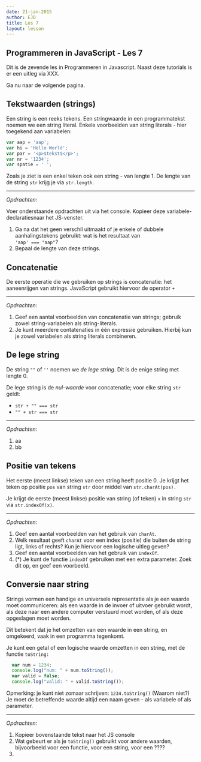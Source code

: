 ```yaml
---
date: 21-jan-2015
author: EJD
title: Les 7
layout: lesson
---
```


## Programmeren in JavaScript - Les 7

Dit is de zevende les in Programmeren in Javascript.
Naast deze tutorials is er een uitleg via XXX.

Ga nu naar de volgende pagina. 

    
## Tekstwaarden (strings)
Een string is een reeks tekens. Een stringwaarde in een programmatekst noemen we een string literal. Enkele voorbeelden van string literals - hier toegekend aan variabelen:
      
```js
var aap = 'aap';
var hi = 'Hello World';
var par = '<p>$tekst$</p>';
var nr = '1234';
var spatie = ' ';
```

Zoals je ziet is een enkel teken ook een string - van lengte 1. De lengte van de string `str` krijg je via `str.length`.
      
---

*Opdrachten:*

Voer onderstaande opdrachten uit via het console. Kopieer deze variabele-declaratiesnaar het JS-venster.

1. Ga na dat het geen verschil uitmaakt of je enkele of dubbele aanhalingstekens gebruikt: wat is het resultaat van <br> `'aap' === "aap"`?
2. Bepaal de lengte van deze strings.


## Concatenatie

De eerste operatie die we gebruiken op strings is concatenatie: het aaneenrijgen van strings. JavaScript gebruikt hiervoor de operator `+`

---

*Opdrachten:*

1. Geef een aantal voorbeelden van concatenatie van strings; gebruik zowel string-variabelen als string-literals.
2. Je kunt meerdere contatenaties in één expressie gebruiken. Hierbij kun je zowel
variabelen als string literals combineren.

## De lege string

De string `""` of `''` noemen we *de lege string*. Dit is de enige string met lengte 0.

De lege string is de *nul-waarde* voor concatenatie; voor elke string `str` geldt:

* `str + "" === str`
* `"" + str === str`
      
---

*Opdrachten:*

1. aa
2. bb


## Positie van tekens

Het eerste (meest linkse) teken van een string heeft positie 0.  Je krijgt het teken op positie `pos` van string `str` door middel van `str.charAt(pos).`

Je krijgt de eerste (meest linkse) positie van string (of teken) `x` in string `str` via `str.indexOf(x)`.
      
---

*Opdrachten:*

1. Geef een aantal voorbeelden van het gebruik van `charAt`.
2. Welk resultaat geeft `charAt` voor een index (positie) die buiten de string ligt, links of rechts? Kun je hiervoor een logische uitleg geven?
3. Geef een aantal voorbeelden van het gebruik van `indexOf`.
4. (*) Je kunt de functie `indexOf` gebruiken met een extra parameter. Zoek dit op, en geef een voorbeeld.

    
## Conversie naar string

Strings vormen een handige en universele representatie als je een waarde moet communiceren: als een waarde in de invoer of uitvoer gebruikt wordt, als deze naar een andere computer verstuurd moet worden, of als deze opgeslagen moet worden.

Dit betekent dat je het omzetten van een waarde in een string, en omgekeerd, vaak in een programma tegenkomt.

Je kunt een getal of een logische waarde omzetten in een string, met de functie `toString:`
      
```js
  var num = 1234;
  console.log("num: " + num.toString());
  var valid = false;
  console.log("valid: " + valid.toString());
```

Opmerking: je kunt niet zomaar schrijven: `1234.toString()` (Waarom niet?) Je moet de betreffende waarde altijd een naam geven - als variabele of als parameter.
      
---

*Opdrachten:*

1. Kopieer bovenstaande tekst naar het JS console
2. Wat gebeurt er als je `toString()` gebruikt voor andere waarden, bijvoorbeeld voor een functie, voor een string, voor een ????
3.
    